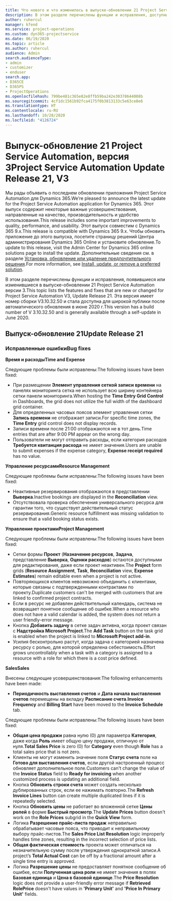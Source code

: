 ```yaml
---
title: Что нового и что изменилось в выпуске-обновлении 21 Project Service Automation версии 3
description: В этом разделе перечислены функции и исправления, доступные в выпуске-обновлении 21 Project Service Automation версии 3.
author: ruhercul
manager: kfend
ms.service: project-operations
ms.custom: dyn365-projectservice
ms.date: 06/19/2020
ms.topic: article
ms.author: ruhercul
audience: Admin
search.audienceType:
- admin
- customizer
- enduser
search.app:
- D365CE
- D365PS
- ProjectOperations
ms.openlocfilehash: 799be481c365e82e8ffb59ba242e30378644008b
ms.sourcegitcommit: 4cf1dc1561b92fca4175f0b3813133c5e63ce8e6
ms.translationtype: HT
ms.contentlocale: ru-RU
ms.lasthandoff: 10/28/2020
ms.locfileid: "4126724"
---
```

# <a name="project-service-automation-update-release-21-v3"></a><span data-ttu-id="fe2c3-103">Выпуск-обновление 21 Project Service Automation, версия 3</span><span class="sxs-lookup"><span data-stu-id="fe2c3-103">Project Service Automation Update Release 21, V3</span></span>

<span data-ttu-id="fe2c3-104">Мы рады объявить о последнем обновлении приложения Project Service Automation для Dynamics 365.</span><span class="sxs-lookup"><span data-stu-id="fe2c3-104">We’re pleased to announce the latest update for the Project Service Automation application for Dynamics 365.</span></span> <span data-ttu-id="fe2c3-105">Этот выпуск содержит некоторые важные усовершенствования, направленные на качество, производительность и удобство использования.</span><span class="sxs-lookup"><span data-stu-id="fe2c3-105">This release includes some important improvements to quality, performance, and usability.</span></span> <span data-ttu-id="fe2c3-106">Этот выпуск совместим с Dynamics 365 9.x.</span><span class="sxs-lookup"><span data-stu-id="fe2c3-106">This release is compatible with Dynamics 365 9.x.</span></span> <span data-ttu-id="fe2c3-107">Чтобы обновить приложение до этого выпуска, посетите страницу решений Центра администрирования Dynamics 365 Online и установите обновление.</span><span class="sxs-lookup"><span data-stu-id="fe2c3-107">To update to this release, visit the Admin Center for Dynamics 365 online solutions page to install the update.</span></span> <span data-ttu-id="fe2c3-108">Дополнительные сведения см. в разделе [Установка, обновление или удаление предпочтительного решения](https://docs.microsoft.com/power-platform/admin/install-remove-preferred-solution).</span><span class="sxs-lookup"><span data-stu-id="fe2c3-108">For more information, see [Install, update, or remove a preferred solution](https://docs.microsoft.com/power-platform/admin/install-remove-preferred-solution).</span></span>

<span data-ttu-id="fe2c3-109">В этом разделе перечислены функции и исправления, появившиеся или изменившиеся в выпуске-обновлении 21 Project Service Automation версии 3.</span><span class="sxs-lookup"><span data-stu-id="fe2c3-109">This topic lists the features and fixes that are new or changed for Project Service Automation V3, Update Release 21.</span></span> <span data-ttu-id="fe2c3-110">Эта версия имеет номер сборки V3.10.32.50 и стала доступна для широкой публики после автоматического обновления в июне 2020 г.</span><span class="sxs-lookup"><span data-stu-id="fe2c3-110">This version has a build number of V 3.10.32.50 and is generally available through a self-update in June 2020.</span></span>

## <a name="update-release-21"></a><span data-ttu-id="fe2c3-111">Выпуск-обновление 21</span><span class="sxs-lookup"><span data-stu-id="fe2c3-111">Update Release 21</span></span>

### <a name="bug-fixes"></a><span data-ttu-id="fe2c3-112">Исправленные ошибки</span><span class="sxs-lookup"><span data-stu-id="fe2c3-112">Bug fixes</span></span>

<span data-ttu-id="fe2c3-113">**Время и расходы**</span><span class="sxs-lookup"><span data-stu-id="fe2c3-113">**Time and Expense**</span></span>

<span data-ttu-id="fe2c3-114">Следующие проблемы были исправлены:</span><span class="sxs-lookup"><span data-stu-id="fe2c3-114">The following issues have been fixed:</span></span>

- <span data-ttu-id="fe2c3-115">При размещении **Элемент управления сеткой записи времени** на панелях мониторинга сетка не использует всю ширину контейнера сетки панели мониторинга.</span><span class="sxs-lookup"><span data-stu-id="fe2c3-115">When hosting the **Time Entry Grid Control** in Dashboards, the grid does not utilize the full width of the dashboard grid container.</span></span>
- <span data-ttu-id="fe2c3-116">Для определенных часовых поясов элемент управления сетки **Запись времени** не отображает записи.</span><span class="sxs-lookup"><span data-stu-id="fe2c3-116">For specific time zones, the **Time Entry** grid control does not display records.</span></span>
- <span data-ttu-id="fe2c3-117">Записи времени после 21:00 отображаются не в тот день.</span><span class="sxs-lookup"><span data-stu-id="fe2c3-117">Time entries that are after 9:00 PM appear on the wrong day.</span></span>
- <span data-ttu-id="fe2c3-118">Пользователи не могут отправить расходы, если категория расходов **Требуется квитанция расхода** не имеет значения.</span><span class="sxs-lookup"><span data-stu-id="fe2c3-118">Users are unable to submit expenses if the expense category, **Expense receipt required** has no value.</span></span>

<span data-ttu-id="fe2c3-119">**Управление ресурсами**</span><span class="sxs-lookup"><span data-stu-id="fe2c3-119">**Resource Management**</span></span>

<span data-ttu-id="fe2c3-120">Следующие проблемы были исправлены:</span><span class="sxs-lookup"><span data-stu-id="fe2c3-120">The following issues have been fixed:</span></span>

- <span data-ttu-id="fe2c3-121">Неактивные резервирования отображаются в представлении **Выверка**.</span><span class="sxs-lookup"><span data-stu-id="fe2c3-121">Inactive bookings are displayed in the **Reconciliation** view.</span></span>
- <span data-ttu-id="fe2c3-122">Отсутствовала проверка обеспечения универсального ресурса для гарантии того, что существует действительный статус резервирования.</span><span class="sxs-lookup"><span data-stu-id="fe2c3-122">Generic resource fulfillment was missing validation to ensure that a valid booking status exists.</span></span>

<span data-ttu-id="fe2c3-123">**Управление проектами**</span><span class="sxs-lookup"><span data-stu-id="fe2c3-123">**Project Management**</span></span>

<span data-ttu-id="fe2c3-124">Следующие проблемы были исправлены:</span><span class="sxs-lookup"><span data-stu-id="fe2c3-124">The following issues have been fixed:</span></span>

- <span data-ttu-id="fe2c3-125">Сетки формы **Проект** (**Назначение ресурсов**, **Задача**, представление **Выверка**, **Оценки расходов**) остаются доступными для редактирования, даже если проект неактивен.</span><span class="sxs-lookup"><span data-stu-id="fe2c3-125">The **Project** form grids (**Resource Assignment**, **Task**, **Reconciliation** view, **Expense Estimates**) remain editable even when a project is not active.</span></span>
- <span data-ttu-id="fe2c3-126">Повторяющихся клиентов невозможно объединить с клиентами, которые связаны с подтвержденными контрактами по проекту.</span><span class="sxs-lookup"><span data-stu-id="fe2c3-126">Duplicate customers can't be merged with customers that are linked to confirmed project contracts.</span></span>
- <span data-ttu-id="fe2c3-127">Если в ресурс не добавлен действительный календарь, система не возвращает понятное сообщение об ошибке.</span><span class="sxs-lookup"><span data-stu-id="fe2c3-127">When a resource who does not have a valid calendar is added, the system does not return a user friendly-error message.</span></span>
- <span data-ttu-id="fe2c3-128">Кнопка **Добавить задачу** в сетке задач активна, когда проект связан с **Надстройка Microsoft Project**.</span><span class="sxs-lookup"><span data-stu-id="fe2c3-128">The **Add Task** button on the task grid is enabled when the project is linked to **Microsoft Project add-in**.</span></span>
- <span data-ttu-id="fe2c3-129">Усилия бесконтрольно растут, когда задача с категорией назначена ресурсу с ролью, для которой определена себестоимость.</span><span class="sxs-lookup"><span data-stu-id="fe2c3-129">Effort grows uncontrollably when a task with a category is assigned to a resource with a role for which there is a cost price defined.</span></span>

<span data-ttu-id="fe2c3-130">**Sales**</span><span class="sxs-lookup"><span data-stu-id="fe2c3-130">**Sales**</span></span>

<span data-ttu-id="fe2c3-131">Внесены следующие усовершенствования:</span><span class="sxs-lookup"><span data-stu-id="fe2c3-131">The following enhancements have been made:</span></span>

- <span data-ttu-id="fe2c3-132">**Периодичность выставления счетов** и **Дата начала выставления счетов** перемещены на вкладку **Расписание счета**.</span><span class="sxs-lookup"><span data-stu-id="fe2c3-132">**Invoice Frequency** and **Billing Start** have been moved to the **Invoice Schedule** tab.</span></span>

<span data-ttu-id="fe2c3-133">Следующие проблемы были исправлены:</span><span class="sxs-lookup"><span data-stu-id="fe2c3-133">The following issues have been fixed:</span></span>

- <span data-ttu-id="fe2c3-134">**Общая цена продажи** равна нулю (0) для параметра **Категория**, даже когда **Роль** имеет общую цену продажи, отличную от нуля.</span><span class="sxs-lookup"><span data-stu-id="fe2c3-134">**Total Sales Price** is zero (0) for **Category** even though **Role** has a total sales price that is not zero.</span></span>
- <span data-ttu-id="fe2c3-135">Клиенты не могут изменить значение поля **Статус счета** поле на **Готово для выставления счетов**, если другой настроенный процесс обновляет дополнительное поле.</span><span class="sxs-lookup"><span data-stu-id="fe2c3-135">Customers can't change the value of the **Invoice Status** field to **Ready for invoicing** when another customized process is updating an additional field.</span></span>
- <span data-ttu-id="fe2c3-136">Кнопка **Обновить строки счета** может создать несколько дублированных строк, если ее нажимать повторно.</span><span class="sxs-lookup"><span data-stu-id="fe2c3-136">The **Refresh Invoice Lines** button can create multiple duplicated lines if it is repeatedly selected.</span></span>
- <span data-ttu-id="fe2c3-137">Кнопка **Обновить цены** не работает во вложенной сетке **Цены ролей** в форме **Быстрый просмотр**.</span><span class="sxs-lookup"><span data-stu-id="fe2c3-137">The **Update Prices** button doesn't work on the **Role Prices** subgrid in the **Quick View** form.</span></span>
- <span data-ttu-id="fe2c3-138">Логика **Разрешение прайс-листа продаж** неправильно обрабатывает часовые пояса, что приводит к неправильному выбору прайс-листов.</span><span class="sxs-lookup"><span data-stu-id="fe2c3-138">The **Sales Price List Resolution** logic improperly handles time zones, resulting in the incorrect selection of price lists.</span></span>
- <span data-ttu-id="fe2c3-139">**Общая фактическая стоимость** проекта может отличаться на незначительную сумму после утверждения однократной записи.</span><span class="sxs-lookup"><span data-stu-id="fe2c3-139">A project’s **Total Actual Cost** can be off by a fractional amount after a single time entry is approved.</span></span>
- <span data-ttu-id="fe2c3-140">Логика **Разрешение цены** не предоставляет понятное сообщение об ошибке, если **Полученная цена роли** не имеет значения в полях **Базовая единица** и **Цена в базовой единице**.</span><span class="sxs-lookup"><span data-stu-id="fe2c3-140">The **Price Resolution** logic does not provide a user-friendly error message if **Retrieved RolePrice** doesn't have values in **'Primary Unit'** and **'Price In Primary Unit'** fields.</span></span>
